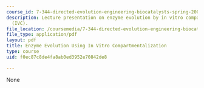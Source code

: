 ```yaml
---
course_id: 7-344-directed-evolution-engineering-biocatalysts-spring-2008
description: Lecture presentation on enzyme evolution by in vitro compartmentalization
  (IVC).
file_location: /coursemedia/7-344-directed-evolution-engineering-biocatalysts-spring-2008/f0ec87c8de4fa8ab0ed3952e70842de8_ses12_slides.pdf
file_type: application/pdf
layout: pdf
title: Enzyme Evolution Using In Vitro Compartmentalization
type: course
uid: f0ec87c8de4fa8ab0ed3952e70842de8

---
```

None
